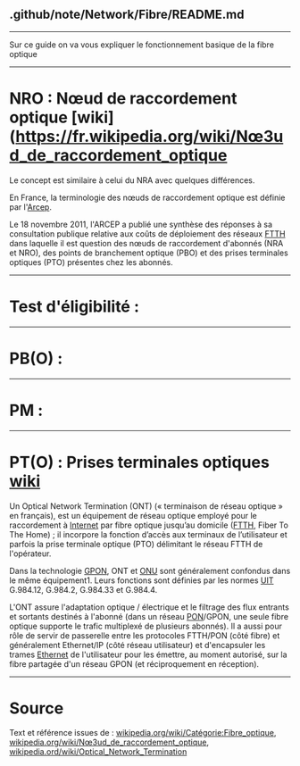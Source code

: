 ## .github/note/Network/Fibre/README.md
---
Sur ce guide on va vous expliquer le fonctionnement basique de la fibre optique

---

# NRO : Nœud de raccordement optique [wiki](https://fr.wikipedia.org/wiki/Nœ3ud_de_raccordement_optique

Le concept est similaire à celui du NRA avec quelques différences.

En France, la terminologie des nœuds de raccordement optique est définie par l'[Arcep](https://fr.wikipedia.org/wiki/Arcep).

Le 18 novembre 2011, l'ARCEP a publié une synthèse des réponses à sa consultation publique relative aux coûts de déploiement des réseaux [FTTH](https://fr.wikipedia.org/wiki/FTTH) dans laquelle il est question des nœuds de raccordement d'abonnés (NRA et NRO), des points de branchement optique (PBO) et des prises terminales optiques (PTO) présentes chez les abonnés.

---

# Test d'éligibilité : 

---

# PB(O) : 

---

# PM : 

---

# PT(O) : Prises terminales optiques [wiki](https://fr.wikipedia.org/wiki/Optical_Network_Termination)

Un Optical Network Termination (ONT) (« terminaison de réseau optique » en français), est un équipement de réseau optique employé pour le raccordement à [Internet](https://fr.wikipedia.org/wiki/Internet) par fibre optique jusqu’au domicile ([FTTH](https://fr.wikipedia.org/wiki/Réseau_FTTH), Fiber To The Home) ; il incorpore la fonction d’accès aux terminaux de l’utilisateur et parfois la prise terminale optique (PTO) délimitant le réseau FTTH de l'opérateur.

Dans la technologie [GPON](https://fr.wikipedia.org/wiki/GPON), ONT et [ONU](https://fr.wikipedia.org/wiki/Optical_Network_Unit) sont généralement confondus dans le même équipement1. Leurs fonctions sont définies par les normes [UIT](https://fr.wikipedia.org/wiki/Union_internationale_des_télécommunications) G.984.12, G.984.2, G.984.33 et G.984.4.

L'ONT assure l'adaptation optique / électrique et le filtrage des flux entrants et sortants destinés à l'abonné (dans un réseau [PON](https://fr.wikipedia.org/wiki/Passive_optical_network)/GPON, une seule fibre optique supporte le trafic multiplexé de plusieurs abonnés). Il a aussi pour rôle de servir de passerelle entre les protocoles FTTH/PON (côté fibre) et généralement Ethernet/IP (côté réseau utilisateur) et d'encapsuler les trames [Ethernet](https://fr.wikipedia.org/wiki/Ethernet) de l'utilisateur pour les émettre, au moment autorisé, sur la fibre partagée d'un réseau GPON (et réciproquement en réception).

---

# Source
Text et référence issues de : [wikipedia.org/wiki/Catégorie:Fibre_optique](https://fr.wikipedia.org/wiki/Catégorie:Fibre_optique), [wikipedia.org/wiki/Nœ3ud_de_raccordement_optique](https://fr.wikipedia.org/wiki/Nœ3ud_de_raccordement_optique), [wikipedia.ord/wiki/Optical_Network_Termination](https://fr.wikipedia.org/wiki/Optical_Network_Termination)
